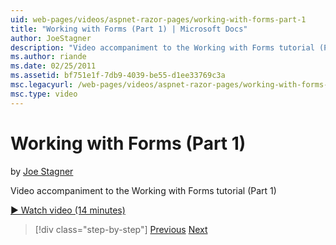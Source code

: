 ```yaml
---
uid: web-pages/videos/aspnet-razor-pages/working-with-forms-part-1
title: "Working with Forms (Part 1) | Microsoft Docs"
author: JoeStagner
description: "Video accompaniment to the Working with Forms tutorial (Part 1)"
ms.author: riande
ms.date: 02/25/2011
ms.assetid: bf751e1f-7db9-4039-be55-d1ee33769c3a
msc.legacyurl: /web-pages/videos/aspnet-razor-pages/working-with-forms-part-1
msc.type: video
---
```

# Working with Forms (Part 1)

by [Joe Stagner](https://github.com/JoeStagner)

Video accompaniment to the Working with Forms tutorial (Part 1)

[&#9654; Watch video (14 minutes)](https://channel9.msdn.com/Blogs/ASP-NET-Site-Videos/working-with-forms-part-1)

> [!div class="step-by-step"]
> [Previous](creating-a-consistent-look-part-2.md)
> [Next](working-with-forms-part-2.md)
